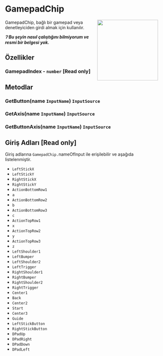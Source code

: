 # GamepadChip

<img src="https://docs.retrogadgets.game/api/modules/GamepadChip.png" width="200" align="right">

GamepadChip, bağlı bir gamepad veya denetleyiciden girdi almak için kullanılır.

***❔ Bu şeyin nasıl çalıştığını bilmiyorum ve resmi bir belgesi yok.***

## Özellikler

### GamepadIndex - `number` **[Read only]**

## Metodlar

### GetButton(name `InputName`) `InputSource`

### GetAxis(name `InputName`) `InputSource`

### GetButtonAxis(name `InputName`) `InputSource`

## Giriş Adları **[Read only]**
Giriş adlarına `GamepadChip.`nameOfInput ile erişilebilir ve aşağıda listelenmiştir.
 - `LeftStickX`
 - `LeftStickY`
 - `RightStickX`
 - `RightStickY`
 - `ActionBottomRow1`
 - `a`
 - `ActionBottomRow2`
 - `b`
 - `ActionBottomRow3`
 - `c`
 - `ActionTopRow1`
 - `x`
 - `ActionTopRow2`
 - `y`
 - `ActionTopRow3`
 - `z`
 - `LeftShoulder1`
 - `LeftBumper`
 - `LeftShoulder2`
 - `LeftTrigger`
 - `RightShoulder1`
 - `RightBumper`
 - `RightShoulder2`
 - `RightTrigger`
 - `Center1`
 - `Back`
 - `Center2`
 - `Start`
 - `Center3`
 - `Guide`
 - `LeftStickButton`
 - `RightStickButton`
 - `DPadUp`
 - `DPadRight`
 - `DPadDown`
 - `DPadLeft`